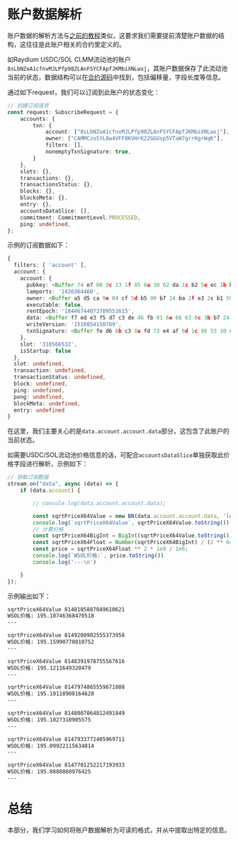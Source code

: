 # 账户数据解析

账户数据的解析方法与[之前的教程](https://github.com/ChainBuff/solana-web3js/tree/main/09-buffer)类似，这要求我们需要提前清楚账户数据的结构，这往往是此账户相关的合约里定义的。

如Raydium USDC/SOL CLMM流动池的账户`8sLbNZoA1cfnvMJLPfp98ZLAnFSYCFApfJKMbiXNLwxj`，其账户数据保存了此流动池当前的状态，数据结构可以在[合约源码](https://github.com/raydium-io/raydium-clmm/blob/678dc67bc7bdbacb8f81889f8237007fde0a0039/programs/amm/src/states/pool.rs#L58)中找到，包括偏移量，字段长度等信息。

通过如下request，我们可以订阅到此账户的状态变化：

```ts
// 创建订阅请求
const request: SubscribeRequest = {
    accounts: {
        txn: {
            account: ["8sLbNZoA1cfnvMJLPfp98ZLAnFSYCFApfJKMbiXNLwxj"],
            owner: ["CAMMCzo5YL8w4VFF8KVHrK22GGUsp5VTaW7grrKgrWqK"],
            filters: [],
            nonemptyTxnSignature: true,
        }
    },
    slots: {},
    transactions: {},
    transactionsStatus: {},
    blocks: {},
    blocksMeta: {},
    entry: {},
    accountsDataSlice: [],
    commitment: CommitmentLevel.PROCESSED,
    ping: undefined,
};
```

示例的订阅数据如下：

```ts
{
  filters: [ 'account' ],
  account: {
    account: {
      pubkey: <Buffer 74 e7 00 9c 13 1f 85 6a 30 62 da 1c b2 5e ec 1b b5 18 91 73 5f df 47 56 db fd 7c 27 f5 66 2f 80>,
      lamports: '1426364460',
      owner: <Buffer a5 d5 ca 9e 04 cf 5d b5 90 b7 14 ba 2f e3 2c b1 59 13 3f c1 c1 92 b7 22 57 fd 07 d3 9c b0 40 1e>,
      executable: false,
      rentEpoch: '18446744073709551615',
      data: <Buffer f7 ed e3 f5 d7 c3 de 46 fb 81 6e 66 63 0c 3b b7 24 dc 59 e4 9f 6c c4 30 6e 60 3a 6a ac ca 06 fa 3e 34 e2 b4 0a d5 97 9d 8d 58 3a 6b bb 1c 51 0e f4 3f ... 1494 more bytes>,
      writeVersion: '1510854150789',
      txnSignature: <Buffer fe d6 6b c3 8a fd 73 e4 af 6d 1c 06 53 10 69 f8 14 c3 63 4e bc 83 ee 09 1b ef 7e 61 cf 36 98 ae 82 d1 4c 89 f0 a5 d6 cd d6 57 e0 70 8e 72 55 34 d6 5d ... 14 more bytes>
    },
    slot: '310566532',
    isStartup: false
  },
  slot: undefined,
  transaction: undefined,
  transactionStatus: undefined,
  block: undefined,
  ping: undefined,
  pong: undefined,
  blockMeta: undefined,
  entry: undefined
}
```

在这里，我们主要关心的是`data.account.account.data`部分，这包含了此账户的当前状态。

如需要USDC/SOL流动池价格信息的话，可配合`accountsDataSlice`单独获取此价格字段进行解析，示例如下：

```ts
// 获取订阅数据
stream.on("data", async (data) => {
    if (data.account) {

        // console.log(data.account.account.data);

        const sqrtPriceX64Value = new BN(data.account.account.data, 'le'); // 使用小端字节序创建BN实例
        console.log(`sqrtPriceX64Value`, sqrtPriceX64Value.toString());
        // 计算价格
        const sqrtPriceX64BigInt = BigInt(sqrtPriceX64Value.toString());
        const sqrtPriceX64Float = Number(sqrtPriceX64BigInt) / (2 ** 64);
        const price = sqrtPriceX64Float ** 2 * 1e9 / 1e6;
        console.log(`WSOL价格:`, price.toString())
        console.log('---\n')

    }
});
```

示例输出如下：

```bash
sqrtPriceX64Value 8148105887049610621
WSOL价格: 195.10746368470518
---

sqrtPriceX64Value 8149200902555373958
WSOL价格: 195.15990778810752
---

sqrtPriceX64Value 8148391978755567616
WSOL价格: 195.1211649320479
---

sqrtPriceX64Value 8147974865559671808
WSOL价格: 195.10118908164628
---

sqrtPriceX64Value 8148007064812491849
WSOL价格: 195.1027310905575
---

sqrtPriceX64Value 8147933772405969711
WSOL价格: 195.09922115634814
---

sqrtPriceX64Value 8147701252217193933
WSOL价格: 195.0880860976425
---
```

# 总结

本部分，我们学习如何将账户数据解析为可读的格式，并从中提取出特定的信息。